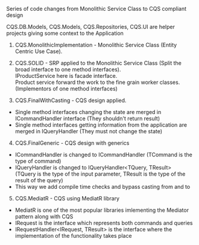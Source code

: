 Series of code changes from Monolithic Service Class to CQS compliant design  

CQS.DB.Models, CQS.Models, CQS.Repositories, CQS.UI are helper projects giving some context to the Application

1. CQS.MonolithicImplementation  - Monolithic Service Class (Entity Centric Use Case).  

2. CQS.SOLID - SRP applied to the Monolithic Service Class (Split the broad interface to one method interfaces).  
  IProductService here is facade interface.  
  Product service forward the work to the fine grain worker classes. (Implementors of one method interfaces)  
  
3. CQS.FinalWithCasting - CQS design applied.  
  - Single method interfaces changing the state are merged in ICommandHandler interface (They shouldn't return result)  
  - Single method interfaces getting information from the application are merged in IQueryHandler (They must not change the state)  
4. CQS.FinalGeneric - CQS design with generics  
  - ICommandHandler is changed to ICommandHandler<TCommand> (TCommand is the type of command)  
  - IQueryHandler is changed to IQueryHandler<TQuery, TResult>  
    (TQuery is the type of the  input parameter, TResult is the type of the result of the query)  
  - This way we add compile time checks and bypass casting from and to  

5. CQS.MediatR - CQS using MediatR library
  - MediatR is one of the most popular libraries imlementing the Mediator pattern along with CQS
  - IRequest<TResult> is the interface which represents both commands and queries
  - IRequestHandler<IRequest<TResult>, TResult> is the interface where the implementation of the functionality takes place